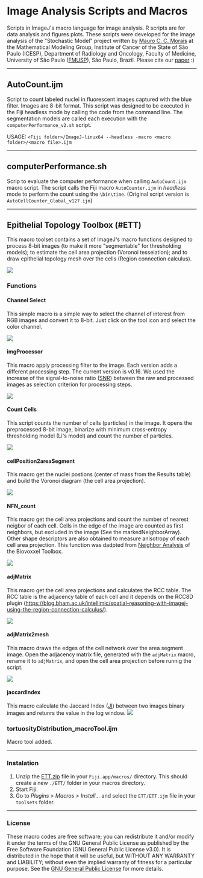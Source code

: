 # Image Analysis Scripts and Macros
Scripts in ImageJ's macro language for image analysis. R scripts are for data analysis and figures plots. These scripts were developed for the image analysis of the "Stochastic Model" project written by [Mauro C. C. Morais](mailto:mauroccm@gmail.com) at the Mathematical Modeling Group, Institute of Cancer of the State of São Paulo (ICESP), Department of Radiology and Oncology, Faculty of Medicine, University of São Paulo ([FMUSP](http://www.fm.usp.br/fmusp/portal/)), São Paulo, Brazil. Please cite our [paper](http://www.nature.com/articles/s41598-017-07553-6) :)

***
## AutoCount.ijm
Script to count labeled nuclei in fluorescent images captured with the blue	filter. Images are 8-bit format. This script was designed to be executed in the Fiji headless mode by calling the code from the command line. The segmentation models are called each execution with the `computerPerformance_v2.sh` script.

USAGE:
`<Fiji folder>/ImageJ-linux64 --headless -macro <macro folder>/<macro file>.ijm`

***
## computerPerformance.sh
Scrip to evaluate the computer performance when calling `AutoCount.ijm` macro script. The script calls the Fiji macro `AutoCounter.ijm` in _headless_ mode to perform the count using the `\bin\time`. (Original script version is `AutoCellCounter_Global_v127.ijm`)

***
## Epithelial Topology Toolbox (#ETT)
This macro toolset contains a set of ImageJ's macro functions designed to process 8-bit images (to make it more "segmentable" for thresholding models); to estimate the cell area projection (Voronoi tesselation); and to draw epithelial topology mesh over the cells (Region connection calculus).

![](./figures/ETTFigure.png)

### Functions
#### Channel Select
This simple macro is a simple way to select the channel of interest from RGB images and convert it to 8-bit. Just click on the tool icon and select the color channel.

![](./figures/channelSelectFigure.png)

#### imgProcessor
This macro apply processing filter to the image. Each version adds a different processing step. The current version is v0.16. We used the increase of the signal-to-noise ratio ([SNR](https://en.wikipedia.org/wiki/Signal-to-noise_ratio)) between the raw and processed images as selection criterion for processing steps.

![](./figures/imgProcessorFigure.png)

#### Count Cells
This script counts the number of cells (particles) in the image. It opens the preprocessed 8-bit image, binarize with minimum cross-entropy thresholding model (Li's model) and count the number of particles.

![](./figures/CountCellsFigure.png)

#### cellPosition2areaSegment
This macro get the nuclei postions (center of mass from the Results table) and build the Voronoi diagram (the cell area projection).

![](./figures/cellPosition2areaSegmentsFigure.png)

#### NFN_count
This macro get the cell area projections and count the number of nearest neigbor of each cell. Cells in the edge of the image are counted as first neighbors, but excluded in the image (See the markedNeighborArray). Other shape descriptors are also obtained to measure anisotropy of each cell area projection. This function was dadpted from [Neighbor Analysis](https://imagej.net/BioVoxxel_Toolbox#Neighbor_Analysis) of the Biovoxxel Toolbox.

![](./figures/NFNcountFigure.png)
	
#### adjMatrix
This macro get the cell area projections and calculates the RCC table. The RCC table is the adjacency table of each cell and it depends on the RCC8D plugin 
(https://blog.bham.ac.uk/intellimic/spatial-reasoning-with-imagej-using-the-region-connection-calculus/).

![](./figures/adjMatrixFigure.png)

#### adjMatrix2mesh
This macro draws the edges of the cell network over the area segment image. Open the adjacency matrix file, generated with the `adjMatrix` macro, rename it to `adjMatrix`, and open the cell area projection before runnig the script.

![](./figures/adjMatrix2meshFigure.png)

#### jaccardIndex
This macro calculate the Jaccard Index ([JI](https://en.wikipedia.org/wiki/Jaccard_index)) between two images binary images and retunrs the value in the log window.
![](./figures/jaccardIndexFigure.png)

### tortuosityDistribution_macroTool.ijm
Macro tool added.

***
### Instalation
1. Unzip the [ETT.zip](./ETT.zip) file in your `Fiji.app/macros/` directory. This should create a new `./ETT/` folder in your macros directory.
2. Start Fiji.
3. Go to _Plugins > Macros > Install..._ and select the `ETT/ETT.ijm` file in your `toolsets` folder.

***
### License
These macro codes are free software; you can redistribute it and/or modify it under the terms of the GNU General Public License as published by the Free Software Foundation (GNU General Public License v3.0). It is distributed in the hope that it will be useful, but WITHOUT ANY WARRANTY and LIABILITY; without even the implied warranty of fitness for a particular purpose. See the [GNU General Public License](./LICENSE) for more details. 
